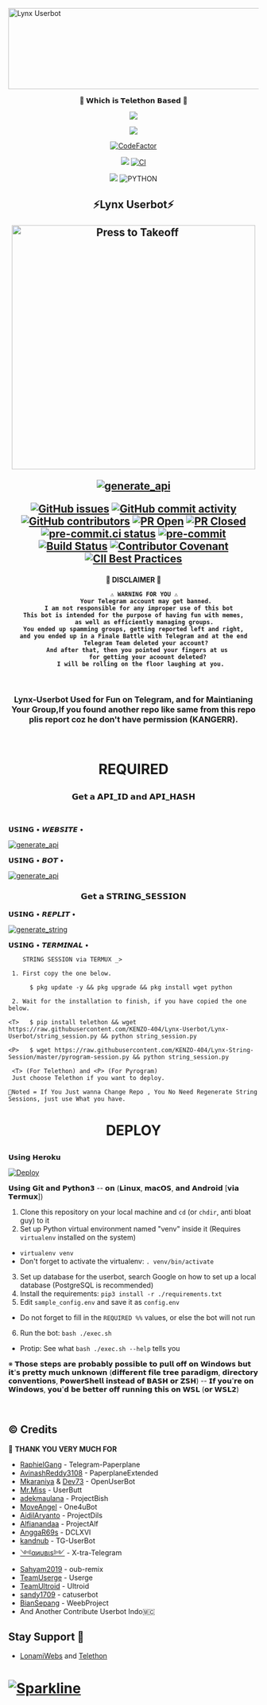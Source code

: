 <a href="https://cooltext.com"><img src="https://images.cooltext.com/5513591.gif" width="654" height="163" alt="Lynx Userbot" /></a>
<p align="center"> 🚀 𝗪𝗵𝗶𝗰𝗵 𝗶𝘀 𝗧𝗲𝗹𝗲𝘁𝗵𝗼𝗻 𝗕𝗮𝘀𝗲𝗱 🚀</p>
<p align="center">
  <a href="https://github.com/KENZO-404/Lynx-Userbot/fork"><img src="https://img.shields.io/github/forks/daffansaa/Lynx-Ubot?label=Fork&style=social"></a>
  </p>
<p align="center">
  <a href="https://github.com/daffansaa/Lynx-Ubot"><img src="https://img.shields.io/github/stars/daffansaa/Lynx-Ubot?style=social"></a>
  </p>

<p align="center">
<a href="https://www.codefactor.io/repository/github/daffansaa/lynx-ubot"><img src="https://www.codefactor.io/repository/github/daffansaa/lynx-ubot/badge?style=for-the-badge" alt="CodeFactor" /></a>
</p>

<p align="center">
<a href="https://github.com/daffansaa/Lynx-Ubot/commits/Lynx-Ubot"><img src="https://img.shields.io/github/last-commit/daffansaa/Lynx-Ubot?color=ff69b4&logo=github&logoColor=ff69b4&style=for-the-badge" /></a>
<a href="https://github.com/daffansaa/Lynx-Ubot/actions/workflows/python-app.yml"><img src="https://img.shields.io/github/workflow/status/KENZO-404/Lynx-Userbot/FailChecker/Lynx-Userbot?style=for-the-badge&logo=github-actions&logoColor=aqua" alt="CI" /></a>
</p>
<p align="center">
<a href="https://pypi.org/project/Telethon/"><img src="https://img.shields.io/pypi/v/telethon?color=important&label=telethon&logo=python&logoColor=brightgreen&style=for-the-badge" /></a>
<img alt="PYTHON" src="https://img.shields.io/badge/PYTHON-v3.9.6-white?style=for-the-badge&logo=appveyor"/>
</p>

<h2 align="center">
⚡Lynx Userbot⚡
</p>

<p align="center">
<a href = "https://heroku.com/deploy?template=https://github.com/KENZO-404/Lynx-Userbot/tree/Lynx-Userbot"><img src="https://telegra.ph/file/f3c656862a017f945c0bc.png" alt="Press to Takeoff" width="490px"></a>
</p>
<p align="center">
<a href="https://github.com/KENZO-404/Lynx-Userbot/blob/Lynx-Userbot/LICENSE"><img src="https://img.shields.io/badge/LICENSE_UNDER-Raphielscape_Public_License_v1.d-yellow?style=for-the-badge&logo=github&logoColor=yellow" alt="generate_api"></a>
</p>

[![GitHub issues](https://img.shields.io/github/issues/KENZO-404/Lynx-Userbot?&style=plastic&logo=github)](https://github.com/KENZO-404/Lynx-Userbot/issues)
[![GitHub commit activity](https://img.shields.io/github/commit-activity/m/KENZO-404/Lynx-Userbot?&style=plastic&logo=github)](https://github.com/KENZO-404/Lynx-Userbot/graphs/commit-activity)
[![GitHub contributors](https://img.shields.io/github/contributors/KENZO-404/Lynx-Userbot?&style=plastic&logo=github)](https://GitHub.com/KENZO-404/Lynx-Userbot/graphs/contributors/)
[![PR Open](https://img.shields.io/github/issues-pr/KENZO-404/Lynx-Userbot?&style=plastic&logo=github)](https://github.com/KENZO-404/Lynx-Userbot/pulls)
[![PR Closed](https://img.shields.io/github/issues-pr-closed/KENZO-404/Lynx-Userbot?&style=plastic&logo=github)](https://github.com/KENZO-404/Lynx-Userbot/pulls?q=is:closed)
[![pre-commit.ci status](https://results.pre-commit.ci/badge/github/pre-commit/pre-commit/master.svg)](https://results.pre-commit.ci/latest/github/KENZO-404/Lynx-Userbot/Lynx-Userbot)
[![pre-commit](https://img.shields.io/badge/pre--commit-enabled-brightgreen?logo=pre-commit&logoColor=yellow)](https://github.com/KENZO-404/Lynx-Userbot)
[![Build Status](https://github.com/KENZO-404/Lynx-Userbot/workflows/pre-commit/badge.svg)](https://github.com/KENZO-404/Lynx-Userbot/actions)
[![Contributor Covenant](https://img.shields.io/badge/Contributor%20Covenant-2.0-4baaaa.svg)](https://github.com/KENZO-404/Lynx-Userbot/blob/Lynx-Userbot/CONTRIBUTING.md)
[![CII Best Practices](https://bestpractices.coreinfrastructure.org/projects/5079/badge)](https://bestpractices.coreinfrastructure.org/projects/5079)
<p align="center">
</p>

<h4 align="center"> 🚫 DISCLAIMER 🚫 </p>

```
      ⚠️ WARNING FOR YOU ⚠️
       Your Telegram account may get banned.
   I am not responsible for any improper use of this bot
This bot is intended for the purpose of having fun with memes,
      as well as efficiently managing groups.
You ended up spamming groups, getting reported left and right,
and you ended up in a Finale Battle with Telegram and at the end
       Telegram Team deleted your account?
  And after that, then you pointed your fingers at us
        for getting your acoount deleted?
    I will be rolling on the floor laughing at you.
```

<br>

<h3 align="center">Lynx-Userbot Used for Fun on Telegram, and for Maintianing Your Group,If you found another repo like same from this repo plis report coz he don't have permission (KANGERR).</h3>
<p align="center">&nbsp;</p>

<h1 align="center"> REQUIRED </p>

### <p align="center"> 𝗚𝗲𝘁 𝗮 𝗔𝗣𝗜_𝗜𝗗 𝗮𝗻𝗱 𝗔𝗣𝗜_𝗛𝗔𝗦𝗛 </p>
<br>

<p align="left"> 𝗨𝗦𝗜𝗡𝗚 • 𝙒𝙀𝘽𝙎𝙄𝙏𝙀 • </p>

<p align="left">
<a href="https://my.telegram.org"><img src="https://img.shields.io/badge/generate_api_id-via_web-red?style=for-the-badge&logo=repl.it" alt="generate_api" /></a>
</p>

<p align="left"> 𝗨𝗦𝗜𝗡𝗚 • 𝘽𝙊𝙏 • </p>

<p align="left">
<a href="https://t.me/MyTelegramDotOrg"><img src="https://img.shields.io/badge/generate_api_id-via_bot-green?style=for-the-badge&logo=repl.it" alt="generate_api" /></a>
</p>


### <p align="center"> 𝗚𝗲𝘁 𝗮 𝗦𝗧𝗥𝗜𝗡𝗚_𝗦𝗘𝗦𝗦𝗜𝗢𝗡 </p>


<p align="left"> 𝗨𝗦𝗜𝗡𝗚 • 𝙍𝙀𝙋𝙇𝙄𝙏 • </p>

<p align="left">
<a href="https://replit.com/@KENZO404/Lynx-String-Session#main.py"><img src="https://img.shields.io/badge/generate_string_session-via_replit-purple?style=for-the-badge&logo=repl.it" alt="generate_string" /></a>
</p>

<p align="left"> 𝗨𝗦𝗜𝗡𝗚 • 𝙏𝙀𝙍𝙈𝙄𝙉𝘼𝙇 • </p>

```
    STRING SESSION via TERMUX _>

 1. First copy the one below.

      $ pkg update -y && pkg upgrade && pkg install wget python

 2. Wait for the installation to finish, if you have copied the one below.

<T>   $ pip install telethon && wget https://raw.githubusercontent.com/KENZO-404/Lynx-Userbot/Lynx-Userbot/string_session.py && python string_session.py

<P>   $ wget https://raw.githubusercontent.com/KENZO-404/Lynx-String-Session/master/pyrogram-session.py && python string_session.py

 <T> (For Telethon) and <P> (For Pyrogram)
 Just choose Telethon if you want to deploy.

📌Noted = If You Just wanna Change Repo , You No Need Regenerate String Sessions, just use What you have.

```

### <h1 align="center"> DEPLOY </p>

<p align="left"> 𝗨𝘀𝗶𝗻𝗴 𝗛𝗲𝗿𝗼𝗸𝘂 </p>

[![Deploy](https://www.herokucdn.com/deploy/button.svg)](https://heroku.com/deploy?template=https://github.com/KENZO-404/Lynx-Userbot)

 𝗨𝘀𝗶𝗻𝗴 𝗚𝗶𝘁 𝗮𝗻𝗱 𝗣𝘆𝘁𝗵𝗼𝗻𝟯 -- 𝗼𝗻 (𝗟𝗶𝗻𝘂𝘅, 𝗺𝗮𝗰𝗢𝗦, 𝗮𝗻𝗱 𝗔𝗻𝗱𝗿𝗼𝗶𝗱 [𝘃𝗶𝗮 𝗧𝗲𝗿𝗺𝘂𝘅])
1. Clone this repository on your local machine and `cd` (or `chdir`, anti bloat guy) to it
2. Set up Python virtual environment named "venv" inside it (Requires `virtualenv` installed on the system)
  - `virtualenv venv`
  - Don't forget to activate the virtualenv: `. venv/bin/activate`
3. Set up database for the userbot, search Google on how to set up a local database (PostgreSQL is recommended)
4. Install the requirements: `pip3 install -r ./requirements.txt`
5. Edit `sample_config.env` and save it as `config.env`
  - Do not forget to fill in the `REQUIRED %%` values, or else the bot will not run
6. Run the bot: `bash ./exec.sh`
  - Protip: See what `bash ./exec.sh --help` tells you

 ※ 𝗧𝗵𝗼𝘀𝗲 𝘀𝘁𝗲𝗽𝘀 𝗮𝗿𝗲 𝗽𝗿𝗼𝗯𝗮𝗯𝗹𝘆 𝗽𝗼𝘀𝘀𝗶𝗯𝗹𝗲 𝘁𝗼 𝗽𝘂𝗹𝗹 𝗼𝗳𝗳 𝗼𝗻 𝗪𝗶𝗻𝗱𝗼𝘄𝘀 𝗯𝘂𝘁 𝗶𝘁'𝘀 𝗽𝗿𝗲𝘁𝘁𝘆 𝗺𝘂𝗰𝗵 𝘂𝗻𝗸𝗻𝗼𝘄𝗻 (𝗱𝗶𝗳𝗳𝗲𝗿𝗲𝗻𝘁 𝗳𝗶𝗹𝗲 𝘁𝗿𝗲𝗲 𝗽𝗮𝗿𝗮𝗱𝗶𝗴𝗺, 𝗱𝗶𝗿𝗲𝗰𝘁𝗼𝗿𝘆 𝗰𝗼𝗻𝘃𝗲𝗻𝘁𝗶𝗼𝗻𝘀, 𝗣𝗼𝘄𝗲𝗿𝗦𝗵𝗲𝗹𝗹 𝗶𝗻𝘀𝘁𝗲𝗮𝗱 𝗼𝗳 𝗕𝗔𝗦𝗛 𝗼𝗿 𝗭𝗦𝗛) -- 𝗜𝗳 𝘆𝗼𝘂'𝗿𝗲 𝗼𝗻 𝗪𝗶𝗻𝗱𝗼𝘄𝘀, 𝘆𝗼𝘂'𝗱 𝗯𝗲 𝗯𝗲𝘁𝘁𝗲𝗿 𝗼𝗳𝗳 𝗿𝘂𝗻𝗻𝗶𝗻𝗴 𝘁𝗵𝗶𝘀 𝗼𝗻 𝗪𝗦𝗟 (𝗼𝗿 𝗪𝗦𝗟𝟮)


<br>
</p>


## © Credits 

 🙏 **THANK YOU VERY MUCH FOR**

*   [RaphielGang](https://github.com/RaphielGang) - Telegram-Paperplane
*   [AvinashReddy3108](https://github.com/AvinashReddy3108) - PaperplaneExtended
*   [Mkaraniya](https://github.com/mkaraniya) & [Dev73](https://github.com/Devp73) - OpenUserBot
*   [Mr.Miss](https://github.com/keselekpermen69) - UserButt
*   [adekmaulana](https://github.com/adekmaulana) - ProjectBish
*   [MoveAngel](https://github.com/MoveAngel) - One4uBot
*   [AidilAryanto](https://github.com/aidilaryanto) - ProjectDils 
*   [Alfianandaa](https://github.com/alfianandaa/ProjectAlf) - ProjectAlf
*   [AnggaR69s](https://github.com/GengKapak/DCLXVI) - DCLXVI
*   [kandnub](https://github.com/kandnub) - TG-UserBot
*   [༺αиυвιѕ༻](https://github.com/Dark-Princ3) - X-tra-Telegram
*   [Sahyam2019](https://github.com/sahyam2019/oub-remix) - oub-remix
*   [TeamUserge](https://github.com/UsergeTeam/Userge) - Userge
*   [TeamUltroid](https://github.com/TeamUltroid/Ultroid) -
Ultroid
*   [sandy1709](https://github.com/sandy1709/catuserbot) -
catuserbot
*   [BianSepang](https://github.com/BianSepang/WeebProject) - WeebProject
*   And Another Contribute Userbot Indo🇲🇨


## Stay Support 🚀
* [LonamiWebs](https://github.com/LonamiWebs/) and [Telethon](https://github.com/LonamiWebs/Telethon)
# [![Sparkline](https://stars.medv.io/Lonamiwebs/telethon.svg)](https://stars.medv.io/Lonamiwebs/telethon)
